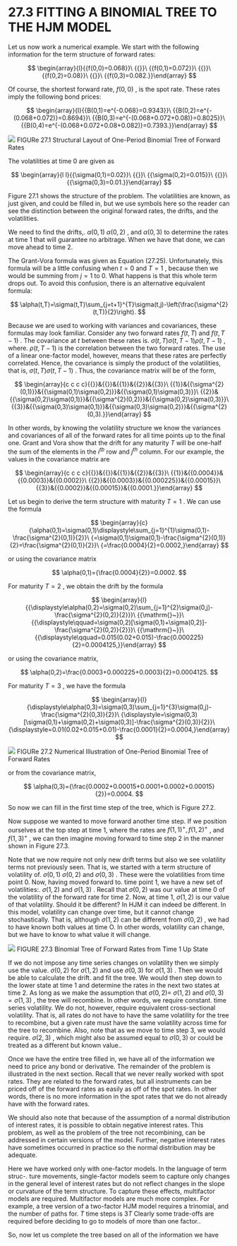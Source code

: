 # 27.3 FITTING A BINOMIAL TREE TO THE HJM MODEL

Let us now work a numerical example. We start with the following information for the term structure of forward rates:

$$
\begin{array}{l}{{f(0,0)=0.068}}\ {{}}\ {{f(0,1)=0.072}}\ {{}}\ {{f(0,2)=0.08}}\ {{}}\ {{f(0,3)=0.082.}}\end{array}
$$

Of course, the shortest forward rate, $f(0,0)$ , is the spot rate. These rates imply the following bond prices:

$$
\begin{array}{l}{{B(0,1)=e^{-0.068}=0.9343}}\ {{B(0,2)=e^{-(0.068+0.072)}=0.8694}}\ {{B(0,3)=e^{-(0.068+0.072+0.08)}=0.8025}}\ {{B(0,4)=e^{-(0.068+0.072+0.08+0.082)}=0.7393.}}\end{array}
$$

![](images/93ac4fa8b27c21a5ba9d7231a829dc82c1ea1c74f0352ff05e1566c47eb5083c.jpg)
FIGURe 27.1  Structural Layout of One-Period Binomial Tree of Forward Rates

The volatilities at time 0 are given as

$$
\begin{array}{l l}{{\sigma(0,1)=0.02}}\ {{}}\ {{\sigma(0,2)=0.015}}\ {{}}\ {{\sigma(0,3)=0.01.}}\end{array}
$$

Figure 27.1 shows the structure of the problem. The volatilities are known, as just given, and could be filled in, but we use symbols here so the reader can see the distinction between the original forward rates, the drifts, and the volatilities.

We need to find the drifts,. $\alpha(0,1)$ $\alpha(0,2)$ , and $\alpha(0,3)$ to determine the rates at time 1 that will guarantee no arbitrage. When we have that done, we can move ahead to time 2.

The Grant-Vora formula was given as Equation (27.25). Unfortunately, this formula will be a little confusing when $t=0$ and $T=1$ , because then we would be summing from $j=1$ to 0. What happens is that this whole term drops out. To avoid this confusion, there is an alternative equivalent formula:

$$
\alpha(t,T)=\sigma(t,T)\sum_{j=t+1}^{T}\sigma(t,j)-\left(\frac{\sigma^{2}(t,T)}{2}\right).
$$

Because we are used to working with variances and covariances, these formulas may look familiar. Consider any two forward rates $f(t,T)$ and $f(t,T-1)$ . The covariance at $t$ between these rates is. $\sigma(t,T)\sigma(t,T-1)\rho(t,T-1)$ , where. $\rho(t,T-1)$ is the correlation between the two forward rates. The use of a linear one-factor model, however, means that these rates are perfectly correlated. Hence, the covariance is simply the product of the volatilities, that is, $\sigma(t,T)\sigma(t,T-1)$ . Thus, the covariance matrix will be of the form,

$$
\begin{array}{c c c c}{{}}&{{}}&{{1}}&{{2}}&{{3}}\ {{1}}&{{\sigma^{2}(0,1)}}&{{\sigma(0,1)\sigma(0,2)}}&{{\sigma(0,1)\sigma(0,3)}}\ {{2}}&{{\sigma(0,2)\sigma(0,1)}}&{{\sigma^{2}(0,2)}}&{{\sigma(0,2)\sigma(0,3)}}\ {{3}}&{{\sigma(0,3)\sigma(0,1)}}&{{\sigma(0,3)\sigma(0,2)}}&{{\sigma^{2}(0,3).}}\end{array}
$$

In other words, by knowing the volatility structure we know the variances and covariances of all of the forward rates for all time points up to the final one. Grant and Vora show that the drift for any maturity $T$ will be one-half the sum of the elements in the $i^{t b}$ row and $j^{t h}$ column. For our example, the values in the covariance matrix are

$$
\begin{array}{c c c c}{{}}&{{}}&{{1}}&{{2}}&{{3}}\ {{1}}&{{0.0004}}&{{0.0003}}&{{0.0002}}\ {{2}}&{{0.0003}}&{{0.000225}}&{{0.00015}}\ {{3}}&{{0.0002}}&{{0.00015}}&{{0.0001.}}\end{array}
$$

Let us begin to derive the term structure with maturity $T=1$ . We can use the formula

$$
\begin{array}{c}{\alpha(0,1)=\sigma(0,1)\displaystyle\sum_{j=1}^{1}\sigma(0,1)-\frac{\sigma^{2}(0,1)}{2}}\ {=\sigma(0,1)\sigma(0,1)-\frac{\sigma^{2}(0,1)}{2}=\frac{\sigma^{2}(0,1)}{2}}\ {=\frac{0.0004}{2}=0.0002,}\end{array}
$$

or using the covariance matrix

$$
\alpha(0,1)={\frac{0.0004}{2}}=0.0002.
$$

For maturity $T=2$ , we obtain the drift by the formula

$$
\begin{array}{l}{{\displaystyle\alpha(0,2)=\sigma(0,2)\sum_{j=1}^{2}\sigma(0,j)-\frac{\sigma^{2}(0,2)}{2}}}\ {{\mathrm{}~}}\ {{\displaystyle\qquad=\sigma(0,2)[\sigma(0,1)+\sigma(0,2)]-\frac{\sigma^{2}(0,2)}{2}}}\ {{\mathrm{}~}}\ {{\displaystyle\qquad=0.015(0.02+0.015)-\frac{0.000225}{2}=0.0004125,}}\end{array}
$$

or using the covariance matrix,

$$
\alpha(0,2)=\frac{0.0003+0.000225+0.0003}{2}=0.0004125.
$$

For maturity $T=3$ , we have the formula

$$
\begin{array}{l}{\displaystyle\alpha(0,3)=\sigma(0,3)\sum_{j=1}^{3}\sigma(0,j)-\frac{\sigma^{2}(0,3)}{2}}\ {\displaystyle=\sigma(0,3)[\sigma(0,1)+\sigma(0,2)+\sigma(0,3)]-\frac{\sigma^{2}(0,3)}{2}}\ {\displaystyle=0.01(0.02+0.015+0.01)-\frac{0.0001}{2}=0.0004,}\end{array}
$$

![](images/0198538cef55ca6617e51300b9ce6283f37f5602345873d979dc90a26ba1d4ff.jpg)
FIGURe 27.2 Numerical Illustration of One-Period Binomial Tree of Forward Rates

or from the covariance matrix,

$$
\alpha(0,3)={\frac{0.0002+0.00015+0.0001+0.0002+0.00015}{2}}=0.0004.
$$

So now we can fill in the first time step of the tree, which is Figure 27.2.

Now suppose we wanted to move forward another time step. If we position ourselves at the top step at time 1, where the rates are $f(1,1)^{+},f(1,2)^{+}$ , and $f(1,3)^{+}$ , we can then imagine moving forward to time step 2 in the manner shown in Figure 27.3.

Note that we now require not only new drift terms but also we see volatility terms not previously seen. That is, we started with a term structure of volatility of. $\sigma(0,1)$ $\sigma(0,2)$ and $\sigma(0,3)$ . These were the volatilities from time point 0. Now, having moved forward to. time point 1, we have a new set of volatilities:. $\sigma(1,2)$ and $\sigma(1,3)$ . Recall that $\sigma(0,2)$ was our value at time 0 of the volatility of the forward rate for time 2. Now, at time 1, $\sigma(1,2)$ is our value of that volatility. Should it be different? In HJM it can indeed be different. In this model, volatility can change over time, but it cannot change stochastically. That is, although $\sigma(1,2)$ can be different from $\sigma(0,2)$ , we had to have known both values at time O. In other words, volatility can change, but we have to know to what value it will change.

![](images/e8056746f79b46b8e38d3576a510780f7748305c61367f415702ba722491066c.jpg)
FIGURE 27.3 Binomial Tree of Forward Rates from Time $1~\mathrm{Up}$ State

If we do not impose any time series changes on volatility then we simply use the value. $\sigma(0,2)$ for $\sigma(1,2)$ and use $\sigma(0,3)$ for $\sigma(1,3)$ . Then we would be able to calculate the drift. and fit the tree. We would then step down to the lower state at time 1 and determine the rates in the next two states at time 2. As long as we make the assumption that $\sigma(0,2)=$ $\sigma(1,2)$ and $\sigma(0,3)=\sigma(1,3)$ , the tree will recombine. In other words, we require constant. time series volatility. We do not, however, require equivalent cross-sectional volatility. That is, all rates do not have to have the same volatility for the tree to recombine, but a given rate must have the same volatility across time for the tree to recombine. Also, note that as we move to time step 3, we would require. $\sigma(2,3)$ , which might also be assumed equal to $\sigma(0,3)$ or could be treated as a different but known value..

Once we have the entire tree filled in, we have all of the information we need to price any bond or derivative. The remainder of the problem is illustrated in the next section. Recall that we never really worked with spot rates. They are related to the forward rates, but all instruments can be priced off of the forward rates as easily as off of the spot rates. In other words, there is no more information in the spot rates that we do not already have with the forward rates.

We should also note that because of the assumption of a normal distribution of interest rates, it is possible to obtain negative interest rates. This problem, as well as the problem of the tree not recombining, can be addressed in certain versions of the model. Further, negative interest rates have sometimes occurred in practice so the normal distribution may be adequate.

Here we have worked only with one-factor models. In the language of term struc-. ture movements, single-factor models seem to capture only changes in the general level of interest rates but do not reflect changes in the slope or curvature of the term structure. To capture these effects, multifactor models are required. Multifactor models are much more complex. For example, a tree version of a two-factor HJM model requires a trinomial, and the number of paths for. $T$ time steps is $3T$ Clearly some trade-offs are required before deciding to go to models of more than one factor..

So, now let us complete the tree based on all of the information we have
